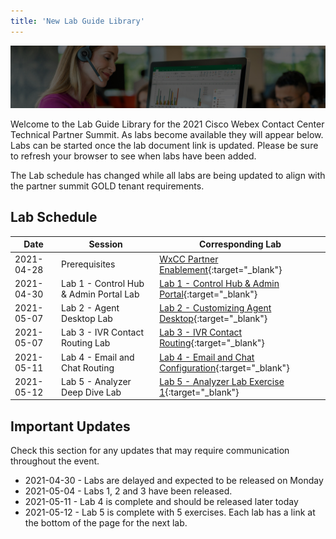 ```yaml
---
title: 'New Lab Guide Library'
---
```


![Banner](images/wxccbanner.jpg)

Welcome to the Lab Guide Library for the 2021 Cisco Webex Contact Center Technical Partner Summit. As labs become available they will appear below. Labs can be started once the lab document link is updated. Please be sure to refresh your browser to see when labs have been added.

The Lab schedule has changed while all labs are being updated to align with the partner summit GOLD tenant requirements.

## Lab Schedule

| Date       | Session                                | Corresponding Lab                                                                                      |
| ---------- | -------------------------------------- | ------------------------------------------------------------------------------------------------------ |
| 2021-04-28 | Prerequisites                          | [WxCC Partner Enablement](https://cisco.sharepoint.com/sites/WxCCPartnerEnablement){:target="\_blank"} |
| 2021-04-30 | Lab 1 - Control Hub & Admin Portal Lab | [Lab 1 - Control Hub & Admin Portal](labsnew/Lab1.md){:target="\_blank"}                               |
| 2021-05-07 | Lab 2 - Agent Desktop Lab              | [Lab 2 - Customizing Agent Desktop](labsnew/Lab2AgentDesktop.md){:target="\_blank"}                    |
| 2021-05-07 | Lab 3 - IVR Contact Routing Lab        | [Lab 3 - IVR Contact Routing](labsnew/Lab3.md){:target="\_blank"}                                      |
| 2021-05-11 | Lab 4 - Email and Chat Routing        | [Lab 4 - Email and Chat Configuration](labsnew/lab4emailchat.md){:target="\_blank"}                      |
| 2021-05-12 | Lab 5 - Analyzer Deep Dive Lab        | [Lab 5 - Analyzer Lab Exercise 1](labsnew/analyzerlab1.md){:target="\_blank"}                  |


## Important Updates

Check this section for any updates that may require communication throughout the event.

- 2021-04-30 - Labs are delayed and expected to be released on Monday
- 2021-05-04 - Labs 1, 2 and 3 have been released.
- 2021-05-11 - Lab 4 is complete and should be released later today
- 2021-05-12 - Lab 5 is complete with 5 exercises. Each lab has a link at the bottom of the page for the next lab.
